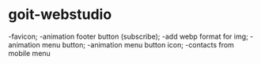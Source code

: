 # goit-webstudio

-favicon; -animation footer button (subscribe); -add webp format for img; -animation menu button;
-animation menu button icon; -contacts from mobile menu
